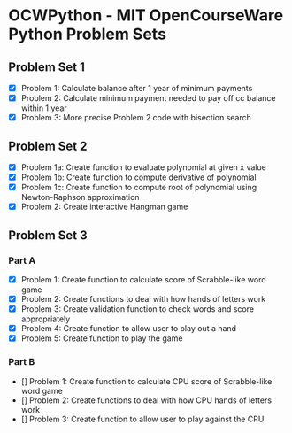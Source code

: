 # OCWPython - MIT OpenCourseWare Python Problem Sets

## Problem Set 1
- [x] Problem 1: Calculate balance after 1 year of minimum payments
- [x] Problem 2: Calculate minimum payment needed to pay off cc balance within 1 year
- [x] Problem 3: More precise Problem 2 code with bisection search

## Problem Set 2
- [x] Problem 1a: Create function to evaluate polynomial at given x value
- [x] Problem 1b: Create function to compute derivative of polynomial
- [x] Problem 1c: Create function to compute root of polynomial using Newton-Raphson approximation
- [x] Problem 2: Create interactive Hangman game

## Problem Set 3
### Part A
- [x] Problem 1: Create function to calculate score of Scrabble-like word game
- [x] Problem 2: Create functions to deal with how hands of letters work
- [x] Problem 3: Create validation function to check words and score appropriately
- [x] Problem 4: Create function to allow user to play out a hand
- [x] Problem 5: Create function to play the game
### Part B
- [] Problem 1: Create function to calculate CPU  score of Scrabble-like word game
- [] Problem 2: Create functions to deal with how CPU hands of letters work
- [] Problem 3: Create function to allow user to play against the CPU